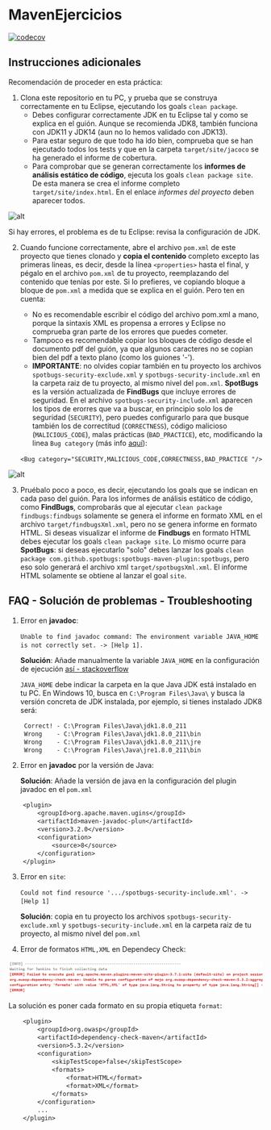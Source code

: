 # MavenEjercicios

[![codecov](https://codecov.io/gh/ualhmis/mavenEjercicios/branch/master/graph/badge.svg)](https://codecov.io/gh/ualhmis/mavenEjercicios)
    
## Instrucciones adicionales

Recomendación de proceder en esta práctica:
1. Clona este repositorio en tu PC, y prueba que se construya correctamente en tu Eclipse, ejecutando los goals `clean package`. 
    - Debes configurar correctamente JDK en tu Eclipse tal y como se explica en el guión. Aunque se recomienda JDK8, también funciona con JDK11 y JDK14 (aun no lo hemos validado con JDK13).
    - Para estar seguro de que todo ha ido bien, comprueba que se han ejecutado todos los tests y que en la carpeta `target/site/jacoco` se ha generado el informe de cobertura. 
    - Para comprobar que se generan correctamente los __informes de análisis estático de código__, ejecuta los goals `clean package site`. De esta manera se crea el informe completo `target/site/index.html`. En el enlace _informes del proyecto_ deben aparecer todos.

![alt](images/site-informes-proyecto.png)
  
Si hay errores, el problema es de tu Eclipse: revisa la configuración de JDK.

2. Cuando funcione correctamente, abre el archivo `pom.xml` de este proyecto que tienes clonado y **copia el contenido** completo excepto las primeras lineas, es decir, desde la línea `<properties>` hasta el final, y pégalo en el archivo `pom.xml` de tu proyecto, reemplazando del contenido que tenías por este. Si lo prefieres, ve copiando bloque a bloque de `pom.xml` a medida que se explica en el guión. Pero ten en cuenta: 
    - No es recomendable escribir el código del archivo pom.xml a mano, porque la sintaxis XML es propensa a errores y Eclipse no comprueba gran parte de los errores que puedes cometer.
    - Tampoco es recomendable copiar los bloques de código desde el documento pdf del guión, ya que algunos caracteres no se copian bien del pdf a texto plano (como los guiones '-').
    - __IMPORTANTE__: no olvides copiar también en tu proyecto los archivos `spotbugs-security-exclude.xml` y `spotbugs-security-include.xml` en la carpeta raiz de tu proyecto, al mismo nivel del `pom.xml`. __SpotBugs__ es la versión actualizada de __FindBugs__ que incluye errores de seguridad. En el archivo `spotbugs-security-include.xml` aparecen los tipos de erorres que va a buscar, en principio solo los de seguridad (`SECURITY`), pero puedes configurarlo para que busque también los de correctitud (`CORRECTNESS`), código malicioso (`MALICIOUS_CODE`), malas prácticas (`BAD_PRACTICE`), etc, modificando la linea `Bug category` (más info [aquí](https://spotbugs.readthedocs.io/en/stable/bugDescriptions.html)): 

    `<Bug category="SECURITY,MALICIOUS_CODE,CORRECTNESS,BAD_PRACTICE "/>`

![alt](images/site-spotbugs-include-xml.png)

3. Pruébalo poco a poco, es decir, ejecutando  los goals que se indican en cada paso del guión. Para los informes de análisis estático de código, como __FindBugs__, comprobarás que al ejecutar `clean package findbugs:findbugs` solamente se genera el informe en formato XML en el archivo `target/findbugsXml.xml`, pero no se genera informe en formato HTML. Si deseas visualizar el informe de __Findbugs__ en formato HTML debes ejecutar los goals `clean package site`. Lo mismo ocurre para __SpotBugs__: si deseas ejecutarlo "solo" debes lanzar los goals `clean package com.github.spotbugs:spotbugs-maven-plugin:spotbugs`, pero eso solo generará el archivo xml `target/spotbugsXml.xml`. El informe  HTML solamente se obtiene al lanzar el goal `site`.

## FAQ - Solución de problemas - Troubleshooting

1. Error en __javadoc__:

    `Unable to find javadoc command: The environment variable JAVA_HOME is not correctly set. -> [Help 1].`

    __Solución__: Añade manualmente la variable `JAVA_HOME` en la configuración de ejecución [así - stackoverflow](https://stackoverflow.com/a/36685840)

    `JAVA_HOME` debe indicar la carpeta en la que Java JDK está instalado en tu PC. En Windows 10, busca en `C:\Program Files\Java\` y busca la versión concreta de JDK instalada, por ejemplo, si tienes instalado JDK8 será:

        Correct! - C:\Program Files\Java\jdk1.8.0_211
        Wrong    - C:\Program Files\Java\jdk1.8.0_211\bin
        Wrong    - C:\Program Files\Java\jdk1.8.0_211\jre
        Wrong    - C:\Program Files\Java\jre1.8.0_211\bin

2. Error en __javadoc__ por la versión de Java: 

    __Solución__: Añade la versión de java en la configuración del plugin javadoc en el `pom.xml`

```
	<plugin>
		<groupId>org.apache.maven.ugins</groupId>
		<artifactId>maven-javadoc-plun</artifactId>
		<version>3.2.0</version>
		<configuration>
			<source>8</source>
		</configuration>			
	</plugin>
```

3. Error en `site`:
    
    `Could not find resource '.../spotbugs-security-include.xml'. -> [Help 1]`

    __Solución__: copia en tu proyecto los archivos `spotbugs-security-exclude.xml` y `spotbugs-security-include.xml` en la carpeta raiz de tu proyecto, al mismo nivel del `pom.xml`

4. Error de formatos `HTML,XML` en Dependecy Check: 

![alt](images/error-formats-dependency-check.png)

La solución es poner cada formato en su propia etiqueta `format`:

````
    <plugin>
		<groupId>org.owasp</groupId>
		<artifactId>dependency-check-maven</artifactId>
		<version>5.3.2</version>
		<configuration>
			<skipTestScope>false</skipTestScope>
			<formats>
				<format>HTML</format>
				<format>XML</format>
			</formats> 
		</configuration>
        ...
    </plugin>
````     